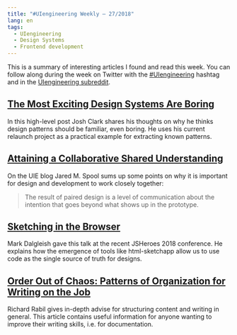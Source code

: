 ```yaml
---
title: "#UIengineering Weekly – 27/2018"
lang: en
tags:
  - UIengineering
  - Design Systems
  - Frontend development
---
```


This is a summary of interesting articles I found and read this week.
You can follow along during the week on Twitter with the [#UIengineering](https://twitter.com/search?q=%23UIengineering) hashtag
and in the [UIengineering subreddit](https://www.reddit.com/r/UIengineering/).

## [The Most Exciting Design Systems Are Boring](https://bigmedium.com/ideas/boring-design-systems.html#inventionhappensintheproducts)

In this high-level post Josh Clark shares his thoughts on why he thinks design patterns should be familiar, even boring.
He uses his current relaunch project as a practical example for extracting known patterns.

## [Attaining a Collaborative Shared Understanding](https://articles.uie.com/collaborative_shared_understanding/)

On the UIE blog Jared M. Spool sums up some points on why it is important for design and development to work closely together:

> The result of paired design is a level of communication about the intention that goes beyond what shows up in the prototype.

## [Sketching in the Browser](https://youtube.com/watch?v=ohw6AgPbJoE)

Mark Dalgleish gave this talk at the recent JSHeroes 2018 conference. He explains how the emergence of tools like html-sketchapp allow us to use code as the single source of truth for designs. 

## [Order Out of Chaos: Patterns of Organization for Writing on the Job](https://alistapart.com/article/order-out-of-chaos-patterns-of-organization-for-writing-on-the-job)

Richard Rabil gives in-depth advise for structuring content and writing in general. This article contains useful information for anyone wanting to improve their writing skills, i.e. for documentation. 
